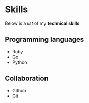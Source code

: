 # Skills
Below is a _list_ of my **technical skills**

## Programming languages
- Ruby
- Go
- Python

## Collaboration
- Github
- Git
